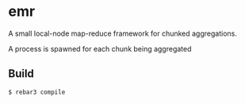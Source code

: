 emr
=====

A small local-node map-reduce framework for chunked aggregations.

A process is spawned for each chunk being aggregated 

Build
-----

    $ rebar3 compile
